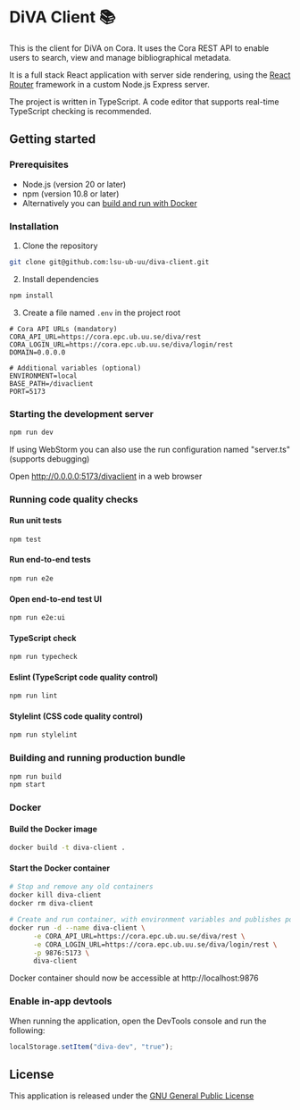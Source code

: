 # DiVA Client 📚

This is the client for DiVA on Cora. It uses the Cora REST API to enable users to search, view and manage bibliographical metadata.

It is a full stack React application with server side rendering, using the [React Router](https://reactrouter.com) framework in a custom Node.js Express server.

The project is written in TypeScript. A code editor that supports real-time TypeScript checking is recommended. 

## Getting started

### Prerequisites
- Node.js (version 20 or later)
- npm (version 10.8 or later)
- Alternatively you can [build and run with Docker](#building-and-running-docker-image)

### Installation
1. Clone the repository
```bash
git clone git@github.com:lsu-ub-uu/diva-client.git
```
2. Install dependencies
```bash
npm install
```

3. Create a file named `.env` in the project root 
```.dotenv
# Cora API URLs (mandatory)
CORA_API_URL=https://cora.epc.ub.uu.se/diva/rest
CORA_LOGIN_URL=https://cora.epc.ub.uu.se/diva/login/rest
DOMAIN=0.0.0.0

# Additional variables (optional)
ENVIRONMENT=local
BASE_PATH=/divaclient
PORT=5173
```

### Starting the development server
```bash
npm run dev
```
If using WebStorm you can also use the run configuration named "server.ts" (supports debugging)

Open http://0.0.0.0:5173/divaclient in a web browser

### Running code quality checks
#### Run unit tests
```bash
npm test
```

#### Run end-to-end tests
```bash
npm run e2e
```

#### Open end-to-end test UI
```bash
npm run e2e:ui
```

#### TypeScript check
```bash
npm run typecheck
```

#### Eslint (TypeScript code quality control)
```bash
npm run lint
```

#### Stylelint (CSS code quality control)
```bash
npm run stylelint
```

### Building and running production bundle
```bash
npm run build
npm start
```

### Docker

#### Build the Docker image
```bash
docker build -t diva-client .
```

#### Start the Docker container
```bash
# Stop and remove any old containers
docker kill diva-client
docker rm diva-client

# Create and run container, with environment variables and publishes port
docker run -d --name diva-client \
      -e CORA_API_URL=https://cora.epc.ub.uu.se/diva/rest \
      -e CORA_LOGIN_URL=https://cora.epc.ub.uu.se/diva/login/rest \
      -p 9876:5173 \
      diva-client
  ```

Docker container should now be accessible at http://localhost:9876

### Enable in-app devtools
When running the application, open the DevTools console and run the following:
```javascript
localStorage.setItem("diva-dev", "true");
```

## License
This application is released under the [GNU General Public License](https://github.com/lsu-ub-uu/diva-client/blob/master/LICENSE)
